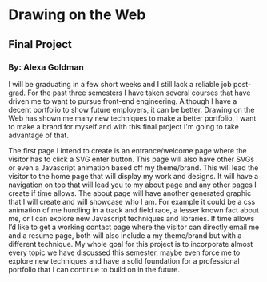 # Drawing on the Web

## Final Project

### By: Alexa Goldman


I will be graduating in a few short weeks and I still lack a reliable job post-grad. For the past three semesters I have taken several courses that have driven me to want to pursue front-end engineering. Although I have a decent portfolio to show future employers, it can be better. Drawing on the Web has shown me many new techniques to make a better portfolio. I want to make a brand for myself and with this final project I'm going to take advantage of that. 

The first page I intend to create is an entrance/welcome page where the visitor has to click a SVG enter button. This page will also have other SVGs or even a Javascript animation based off my theme/brand. This will lead the visitor to the home page that will display my work and designs. It will have a navigation on top that will lead you to my about page and any other pages I create if time allows. The about page will have another generated graphic that I will create and will showcase who I am. For example it could be a css animation of me hurdling in a track and field race, a lesser known fact about me, or I can explore new Javascript techniques and libraries. If time allows I’d like to get a working contact page where the visitor can directly email me and a resume page, both will also include a my theme/brand but with a different technique. My whole goal for this project is to incorporate almost every topic we have discussed this semester, maybe even force me to explore new techniques and have a solid foundation for a professional portfolio that I can continue to build on in the future. 



